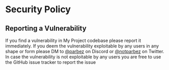 # Security Policy

## Reporting a Vulnerability

If you find a vulnerability in My Project codebase please report it immediately. If you deem the vulnerability
exploitable by any users in any shape or form please DM to [@parbez](https://discord.com/users/758880890159235083) on Discord or [@notparbez](https://x.com/notparbez) on Twitter. In case the vulnerability is not exploitable by any users you
are free to use the GitHub issue tracker to report the issue
